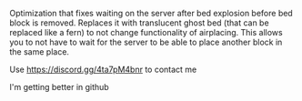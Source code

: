 Optimization that fixes waiting on the server after bed explosion before bed block is removed. Replaces it with translucent ghost bed (that can be replaced like a fern) to not change functionality of airplacing. This allows you to not have to wait for the server to be able to place another block in the same place.

Use https://discord.gg/4ta7pM4bnr to contact me

I'm getting better in github
